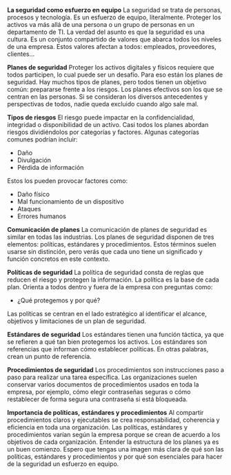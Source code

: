 **La seguridad como esfuerzo en equipo**
La seguridad se trata de personas, procesos y tecnología. Es un esfuerzo de equipo, literalmente. Proteger los activos va más allá de una persona o un grupo de personas en un departamento de TI. La verdad del asunto es que la seguridad es una cultura. Es un conjunto compartido de valores que abarca todos los niveles de una empresa. Estos valores afectan a todos: empleados, proveedores, clientes…

**Planes de seguridad**
Proteger los activos digitales y físicos requiere que todos participen, lo cual puede ser un desafío. Para eso están los planes de seguridad. Hay muchos tipos de planes, pero todos tienen un objetivo común: prepararse frente a los riesgos. Los planes efectivos son los que se centran en las personas. Si se consideran los diversos antecedentes y perspectivas de todos, nadie queda excluido cuando algo sale mal.

**Tipos de riesgos**
El riesgo puede impactar en la confidencialidad, integridad o disponibilidad de un activo. Casi todos los planes abordan riesgos dividiéndolos por categorías y factores. Algunas categorías comunes podrían incluir:

* Daño
* Divulgación
* Pérdida de información

Estos los pueden provocar factores como:

* Daño físico
* Mal funcionamiento de un dispositivo
* Ataques
* Errores humanos

**Comunicación de planes**
La comunicación de planes de seguridad es similar en todas las industrias. Los planes de seguridad disponen de tres elementos: políticas, estándares y procedimientos. Estos términos suelen usarse sin distinción, pero verás que cada uno tiene un significado y función concretos en este contexto.

**Políticas de seguridad**
La política de seguridad consta de reglas que reducen el riesgo y protegen la información. La política es la base de cada plan. Orienta a todos dentro y fuera de la empresa con preguntas como:

* ¿Qué protegemos y por qué?

Las políticas se centran en el lado estratégico al identificar el alcance, objetivos y limitaciones de un plan de seguridad.

**Estándares de seguridad**
Los estándares tienen una función táctica, ya que se refieren a qué tan bien protegemos los activos. Los estándares son referencias que informan cómo establecer políticas. En otras palabras, crean un punto de referencia.

**Procedimientos de seguridad**
Los procedimientos son instrucciones paso a paso para realizar una tarea específica. Las organizaciones suelen conservar varios documentos de procedimientos usados en toda la empresa, por ejemplo, cómo elegir contraseñas seguras o cómo restablecer de forma segura una contraseña si está bloqueada.

**Importancia de políticas, estándares y procedimientos**
Al compartir procedimientos claros y ejecutables se crea responsabilidad, coherencia y eficiencia en toda una organización. Las políticas, estándares y procedimientos varían según la empresa porque se crean de acuerdo a los objetivos de cada organización. Entender la estructura de los planes ya es un buen comienzo. Espero que tengas una imagen más clara de qué son las políticas, estándares y procedimientos y por qué son esenciales para hacer de la seguridad un esfuerzo en equipo.